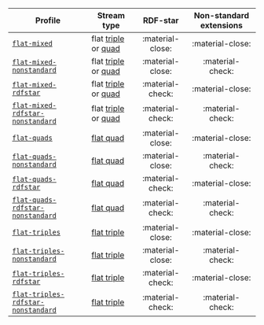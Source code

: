 Profile | Stream type | RDF-star | Non-standard extensions
--- | --- | :-: | :-:
[`flat-mixed`](https://w3id.org/riverbench/v/dev/profiles/flat-mixed) | flat [triple](https://w3id.org/stax/dev/taxonomy#flat-rdf-triple-stream) or [quad](https://w3id.org/stax/dev/taxonomy#flat-rdf-quad-stream) | :material-close: | :material-close:
[`flat-mixed-nonstandard`](https://w3id.org/riverbench/v/dev/profiles/flat-mixed-nonstandard) | flat [triple](https://w3id.org/stax/dev/taxonomy#flat-rdf-triple-stream) or [quad](https://w3id.org/stax/dev/taxonomy#flat-rdf-quad-stream) | :material-close: | :material-check:
[`flat-mixed-rdfstar`](https://w3id.org/riverbench/v/dev/profiles/flat-mixed-rdfstar) | flat [triple](https://w3id.org/stax/dev/taxonomy#flat-rdf-triple-stream) or [quad](https://w3id.org/stax/dev/taxonomy#flat-rdf-quad-stream) | :material-check: | :material-close:
[`flat-mixed-rdfstar-nonstandard`](https://w3id.org/riverbench/v/dev/profiles/flat-mixed-rdfstar-nonstandard) | flat [triple](https://w3id.org/stax/dev/taxonomy#flat-rdf-triple-stream) or [quad](https://w3id.org/stax/dev/taxonomy#flat-rdf-quad-stream) | :material-check: | :material-check:
[`flat-quads`](https://w3id.org/riverbench/v/dev/profiles/flat-quads) | [flat quad](https://w3id.org/stax/dev/taxonomy#flat-rdf-quad-stream) | :material-close: | :material-close:
[`flat-quads-nonstandard`](https://w3id.org/riverbench/v/dev/profiles/flat-quads-nonstandard) | [flat quad](https://w3id.org/stax/dev/taxonomy#flat-rdf-quad-stream) | :material-close: | :material-check:
[`flat-quads-rdfstar`](https://w3id.org/riverbench/v/dev/profiles/flat-quads-rdfstar) | [flat quad](https://w3id.org/stax/dev/taxonomy#flat-rdf-quad-stream) | :material-check: | :material-close:
[`flat-quads-rdfstar-nonstandard`](https://w3id.org/riverbench/v/dev/profiles/flat-quads-rdfstar-nonstandard) | [flat quad](https://w3id.org/stax/dev/taxonomy#flat-rdf-quad-stream) | :material-check: | :material-check:
[`flat-triples`](https://w3id.org/riverbench/v/dev/profiles/flat-triples) | [flat triple](https://w3id.org/stax/dev/taxonomy#flat-rdf-triple-stream) | :material-close: | :material-close:
[`flat-triples-nonstandard`](https://w3id.org/riverbench/v/dev/profiles/flat-triples-nonstandard) | [flat triple](https://w3id.org/stax/dev/taxonomy#flat-rdf-triple-stream) | :material-close: | :material-check:
[`flat-triples-rdfstar`](https://w3id.org/riverbench/v/dev/profiles/flat-triples-rdfstar) | [flat triple](https://w3id.org/stax/dev/taxonomy#flat-rdf-triple-stream) | :material-check: | :material-close:
[`flat-triples-rdfstar-nonstandard`](https://w3id.org/riverbench/v/dev/profiles/flat-triples-rdfstar-nonstandard) | [flat triple](https://w3id.org/stax/dev/taxonomy#flat-rdf-triple-stream) | :material-check: | :material-check:
